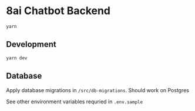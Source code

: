 # 8ai Chatbot Backend

```
yarn
```

## Development

```
yarn dev
```

## Database

Apply database migrations in `/src/db-migrations`. Should work on Postgres

See other environment variables requried in `.env.sample`
